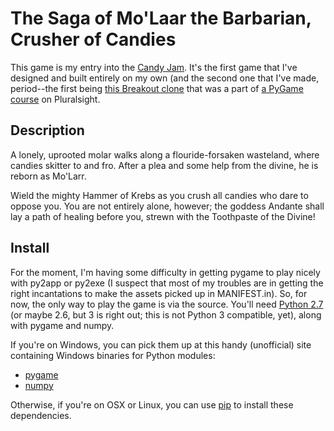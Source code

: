 The Saga of Mo'Laar the Barbarian, Crusher of Candies
======

This game is my entry into the [Candy Jam](http://itch.io/jam/candyjam). It's the first game that I've designed and built entirely on my own (and the second one that I've made, period--the first being [this Breakout clone](https://github.com/jackmaney/breakout-clone) that was a part of [a PyGame course](http://pluralsight.com/training/Courses/TableOfContents/game-programming-python-pygame) on Pluralsight.

Description
--------

A lonely, uprooted molar walks along a flouride-forsaken wasteland, where candies skitter to and fro. After a plea and some help from the divine, he is reborn as Mo'Larr.

Wield the mighty Hammer of Krebs as you crush all candies who dare to oppose you. You are not entirely alone, however; the goddess Andante shall lay a path of healing before you, strewn with the Toothpaste of the Divine!

Install
------

For the moment, I'm having some difficulty in getting pygame to play nicely with py2app or py2exe (I suspect that most of my troubles are in getting the right incantations to make the assets picked up in MANIFEST.in). So, for now, the only way to play the game is via the source. You'll need [Python 2.7](http://www.python.org/download/) (or maybe 2.6, but 3 is right out; this is not Python 3 compatible, yet), along with pygame and numpy. 

If you're on Windows, you can pick them up at this handy (unofficial) site containing Windows binaries for Python modules:

* [pygame](http://www.lfd.uci.edu/~gohlke/pythonlibs/#pygame)
* [numpy](http://www.lfd.uci.edu/~gohlke/pythonlibs/#numpy)

Otherwise, if you're on OSX or Linux, you can use [pip](https://pypi.python.org/pypi/pip) to install these dependencies.
